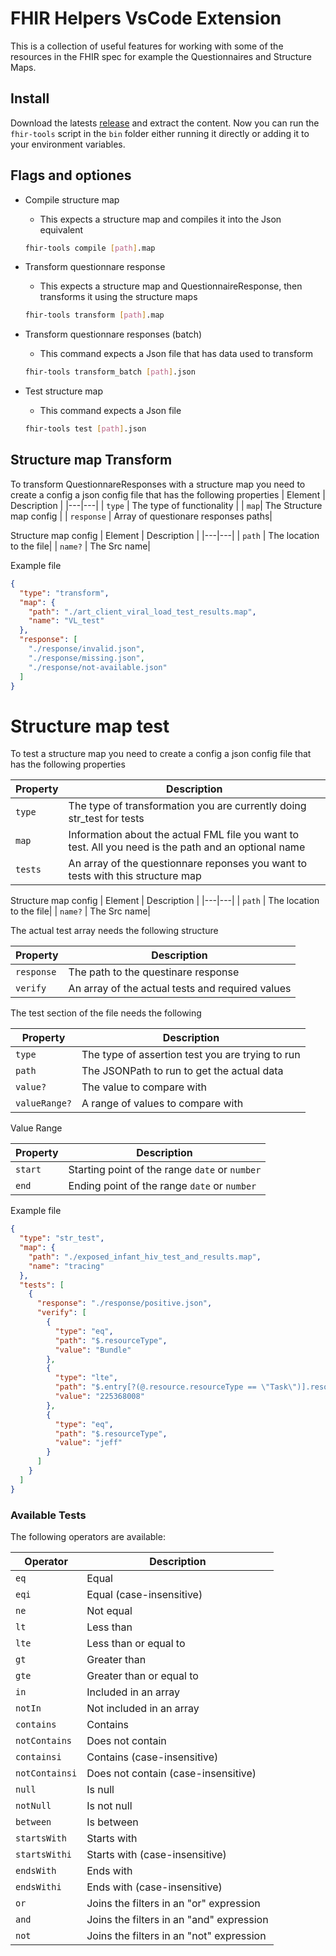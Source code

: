 # FHIR Helpers VsCode Extension

This is a collection of useful features for working with some of the resources in the FHIR spec for example the Questionnaires and Structure Maps.

## Install
Download the latests [release](https://github.com/d-tree-org/Fhir-Helpers-Extension/releases) and extract the content. 
Now you can run the `fhir-tools` script in the `bin` folder either running it directly or adding it to your environment variables.

## Flags and optiones

- Compile structure map
  - This expects a structure map and compiles it into the Json equivalent
  ```bash
  fhir-tools compile [path].map
  ```
- Transform questionnare response
  - This expects a structure map and QuestionnaireResponse, then transforms it using the structure maps
  ```bash
  fhir-tools transform [path].map
  ```
- Transform questionnare responses (batch)

  - This command expects a Json file that has data used to transform

  ```bash
  fhir-tools transform_batch [path].json
  ```

- Test structure map
  - This command expects a Json file
  ```bash
  fhir-tools test [path].json
  ```

## Structure map Transform

To transform QuestionnareResponses with a structure map you need to create a config a json config file that has the following properties
| Element | Description |
|---|---|
| `type` | The type of functionality |
| `map`| The Structure map config |
| `response` | Array of questionare responses paths|

Structure map config
| Element | Description |
|---|---|
| `path` | The location to the file|
| `name?` | The Src name|

Example file

```json
{
  "type": "transform",
  "map": {
    "path": "./art_client_viral_load_test_results.map",
    "name": "VL_test"
  },
  "response": [
    "./response/invalid.json",
    "./response/missing.json",
    "./response/not-available.json"
  ]
}
```

# Structure map test

To test a structure map you need to create a config a json config file that has the following properties

| Property | Description                                                                                           |
| -------- | ----------------------------------------------------------------------------------------------------- |
| `type`   | The type of transformation you are currently doing str_test for tests                                 |
| `map`    | Information about the actual FML file you want to test. All you need is the path and an optional name |
| `tests`  | An array of the questionnare reponses you want to tests with this structure map                       |

Structure map config
| Element | Description |
|---|---|
| `path` | The location to the file|
| `name?` | The Src name|

The actual test array needs the following structure

| Property   | Description                                      |
| ---------- | ------------------------------------------------ |
| `response` | The path to the questinare response              |
| `verify`   | An array of the actual tests and required values |

The test section of the file needs the following

| Property      | Description                                      |
| ------------- | ------------------------------------------------ |
| `type`        | The type of assertion test you are trying to run |
| `path`        | The JSONPath to run to get the actual data       |
| `value?`      | The value to compare with                        |
| `valueRange?` | A range of values to compare with                |

Value Range

| Property | Description                                    |
| -------- | ---------------------------------------------- |
| `start`  | Starting point of the range `date` or `number` |
| `end`    | Ending point of the range `date` or `number`   |

Example file

```json
{
  "type": "str_test",
  "map": {
    "path": "./exposed_infant_hiv_test_and_results.map",
    "name": "tracing"
  },
  "tests": [
    {
      "response": "./response/positive.json",
      "verify": [
        {
          "type": "eq",
          "path": "$.resourceType",
          "value": "Bundle"
        },
        {
          "type": "lte",
          "path": "$.entry[?(@.resource.resourceType == \"Task\")].resource.code.coding[0].code",
          "value": "225368008"
        },
        {
          "type": "eq",
          "path": "$.resourceType",
          "value": "jeff"
        }
      ]
    }
  ]
}
```

### Available Tests

The following operators are available:

| Operator        | Description                              |
| --------------- | ---------------------------------------- |
| `eq`           | Equal                                    |
| `eqi`          | Equal (case-insensitive)                 |
| `ne`           | Not equal                                |
| `lt`           | Less than                                |
| `lte`          | Less than or equal to                    |
| `gt`           | Greater than                             |
| `gte`          | Greater than or equal to                 |
| `in`           | Included in an array                     |
| `notIn`        | Not included in an array                 |
| `contains`     | Contains                                 |
| `notContains`  | Does not contain                         |
| `containsi`    | Contains (case-insensitive)              |
| `notContainsi` | Does not contain (case-insensitive)      |
| `null`         | Is null                                  |
| `notNull`      | Is not null                              |
| `between`      | Is between                               |
| `startsWith`   | Starts with                              |
| `startsWithi`  | Starts with (case-insensitive)           |
| `endsWith`     | Ends with                                |
| `endsWithi`    | Ends with (case-insensitive)             |
| `or`           | Joins the filters in an "or" expression  |
| `and`          | Joins the filters in an "and" expression |
| `not`          | Joins the filters in an "not" expression |
